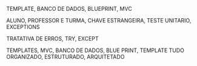 TEMPLATE, BANCO DE DADOS, BLUEPRINT, MVC

ALUNO, PROFESSOR E TURMA, CHAVE ESTRANGEIRA, TESTE
UNITARIO, EXCEPTIONS

TRATATIVA DE ERROS, TRY, EXCEPT

TEMPLATES, MVC, BANCO DE DADOS, BLUE PRINT, TEMPLATE
TUDO ORGANIZADO, ESTRUTURADO, ARQUITETADO



